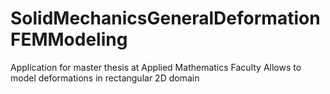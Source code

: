 # SolidMechanicsGeneralDeformationFEMModeling
Application for master thesis at Applied Mathematics Faculty
Allows to model deformations in rectangular 2D domain


